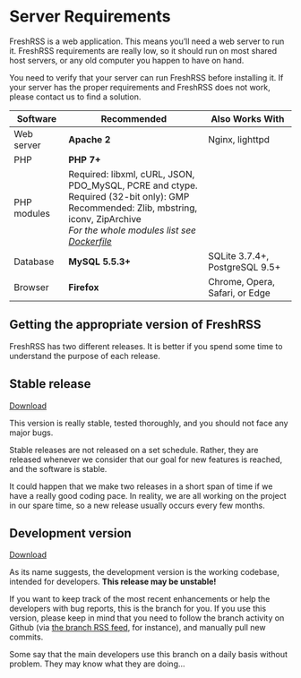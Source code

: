 # Server Requirements

FreshRSS is a web application. This means you’ll need a web server to run it. FreshRSS requirements are really low, so it should run on most shared host servers, or any old computer you happen to have on hand.

You need to verify that your server can run FreshRSS before installing it. If your server has the proper requirements and FreshRSS does not work, please contact us to find a solution.

| Software      | Recommended             | Also Works With         |
| ------------- | ----------------------- | ----------------------- |
| Web server    | **Apache 2**            | Nginx, lighttpd         |
| PHP           | **PHP 7+**              |                         |
| PHP modules   | Required: libxml, cURL, JSON, PDO_MySQL, PCRE and ctype.<br />Required (32-bit only): GMP <br />Recommended: Zlib, mbstring, iconv, ZipArchive<br />*For the whole modules list see [Dockerfile](https://github.com/FreshRSS/FreshRSS/blob/edge/Docker/Dockerfile-Alpine#L7-L9)* | |
| Database      | **MySQL 5.5.3+**        | SQLite 3.7.4+, PostgreSQL 9.5+          |
| Browser       | **Firefox**             | Chrome, Opera, Safari, or Edge          |

## Getting the appropriate version of FreshRSS

FreshRSS has two different releases. It is better if you spend some time to understand the purpose of each release.

## Stable release

[Download](https://github.com/FreshRSS/FreshRSS/releases/latest)

This version is really stable, tested thoroughly, and you should not face any major bugs.

Stable releases are not released on a set schedule. Rather, they are released whenever we consider that our goal for new features is reached, and the software is stable.

It could happen that we make two releases in a short span of time if we have a really good coding pace. In reality, we are all working on the project in our spare time, so a new release usually occurs every few months.

## Development version

[Download](https://github.com/FreshRSS/FreshRSS/archive/edge.zip)

As its name suggests, the development version is the working codebase, intended for developers. **This release may be unstable!**

If you want to keep track of the most recent enhancements or help the developers with bug reports, this is the branch for you. If you use this version, please keep in mind that you need to follow the branch activity on Github (via [the branch RSS feed](https://github.com/FreshRSS/FreshRSS/commits/edge.atom), for instance), and manually pull new commits.

Some say that the main developers use this branch on a daily basis without problem. They may know what they are doing…
